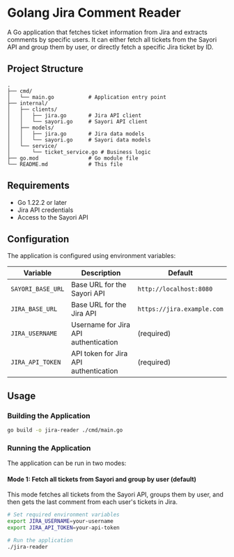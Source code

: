 # Golang Jira Comment Reader

A Go application that fetches ticket information from Jira and extracts comments by specific users. It can either fetch all tickets from the Sayori API and group them by user, or directly fetch a specific Jira ticket by ID.

## Project Structure

```
.
├── cmd/
│   └── main.go           # Application entry point
├── internal/
│   ├── clients/
│   │   ├── jira.go       # Jira API client
│   │   └── sayori.go     # Sayori API client
│   ├── models/
│   │   ├── jira.go       # Jira data models
│   │   └── sayori.go     # Sayori data models
│   └── service/
│       └── ticket_service.go # Business logic
├── go.mod                # Go module file
└── README.md             # This file
```

## Requirements

- Go 1.22.2 or later
- Jira API credentials
- Access to the Sayori API

## Configuration

The application is configured using environment variables:

| Variable | Description | Default |
|----------|-------------|---------|
| `SAYORI_BASE_URL` | Base URL for the Sayori API | `http://localhost:8080` |
| `JIRA_BASE_URL` | Base URL for the Jira API | `https://jira.example.com` |
| `JIRA_USERNAME` | Username for Jira API authentication | (required) |
| `JIRA_API_TOKEN` | API token for Jira API authentication | (required) |

## Usage

### Building the Application

```bash
go build -o jira-reader ./cmd/main.go
```

### Running the Application

The application can be run in two modes:

#### Mode 1: Fetch all tickets from Sayori and group by user (default)

This mode fetches all tickets from the Sayori API, groups them by user, and then gets the last comment from each user's tickets in Jira.

```bash
# Set required environment variables
export JIRA_USERNAME=your-username
export JIRA_API_TOKEN=your-api-token

# Run the application
./jira-reader
```

